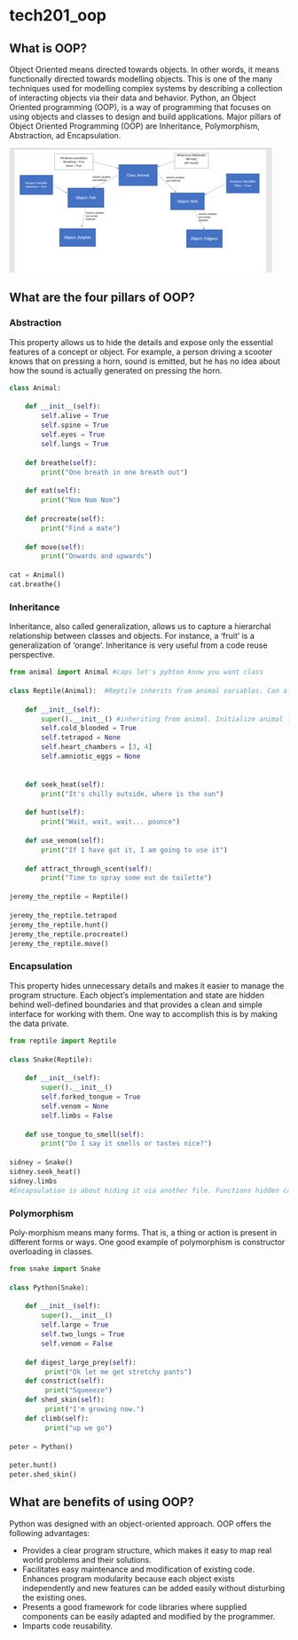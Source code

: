 # tech201_oop

## What is OOP?

Object Oriented means directed towards objects. In other words, it means functionally 
directed towards modelling objects. This is one of the many techniques used for modelling 
complex systems by describing a collection of interacting objects via their data and 
behavior.
Python, an Object Oriented programming (OOP), is a way of programming that focuses 
on using objects and classes to design and build applications. Major pillars of Object 
Oriented Programming (OOP) are Inheritance, Polymorphism, Abstraction, ad 
Encapsulation.

![img_3.png](img_3.png)

## What are the four pillars of OOP?


### Abstraction
This property allows us to hide the details and expose only the essential features of a 
concept or object. For example, a person driving a scooter knows that on pressing a horn, 
sound is emitted, but he has no idea about how the sound is actually generated on pressing 
the horn.

````python
class Animal:

    def __init__(self):
        self.alive = True
        self.spine = True
        self.eyes = True
        self.lungs = True

    def breathe(self):
        print("One breath in one breath out")

    def eat(self):
        print("Nom Nom Nom")

    def procreate(self):
        print("Find a mate")

    def move(self):
        print("Onwards and upwards")

cat = Animal()
cat.breathe()
```` 

### Inheritance
Inheritance, also called generalization, allows us to capture a hierarchal relationship 
between classes and objects. For instance, a ‘fruit’ is a generalization of ‘orange’. 
Inheritance is very useful from a code reuse perspective.

````python
from animal import Animal #caps let's pyhton know you want class

class Reptile(Animal):  #Reptile inherits from animal variables. Can also add reptile specific things

    def __init__(self):
        super().__init__() #inheriting from animal. Initialize animal first before reptile.
        self.cold_blooded = True
        self.tetrapod = None
        self.heart_chambers = [3, 4]
        self.amniotic_eggs = None


    def seek_heat(self):
        print("It's chilly outside, where is the sun")

    def hunt(self):
        print("Wait, wait, wait... pounce")

    def use_venom(self):
        print("If I have got it, I am going to use it")

    def attract_through_scent(self):
        print("Time to spray some eut de toilette")

jeremy_the_reptile = Reptile()

jeremy_the_reptile.tetrapod
jeremy_the_reptile.hunt()
jeremy_the_reptile.procreate()
jeremy_the_reptile.move()

```` 

### Encapsulation
This property hides unnecessary details and makes it easier to manage the program 
structure. Each object’s implementation and state are hidden behind well-defined 
boundaries and that provides a clean and simple interface for working with them. One way 
to accomplish this is by making the data private.
````python
from reptile import Reptile

class Snake(Reptile):

    def __init__(self):
        super().__init__()
        self.forked_tongue = True
        self.venom = None
        self.limbs = False

    def use_tongue_to_smell(self):
        print("Do I say it smells or tastes nice?")

sidney = Snake()
sidney.seek_heat()
sidney.limbs
#Encapsulation is about hiding it via another file. Functions hidden cant access.


```` 


### Polymorphism
Poly-morphism means many forms. That is, a thing or action is present in different forms
or ways. One good example of polymorphism is constructor overloading in classes.

````python
from snake import Snake

class Python(Snake):

    def __init__(self):
        super().__init__()
        self.large = True
        self.two_lungs = True
        self.venom = False

    def digest_large_prey(self):
         print("Ok let me get stretchy pants")
    def constrict(self):
         print("Squeeeze")
    def shed_skin(self):
         print("I'm growing now.")
    def climb(self):
         print("up we go")

peter = Python()

peter.hunt()
peter.shed_skin()

```` 



## What are benefits of using OOP?
Python was designed with an object-oriented approach. OOP offers the following 
advantages: 
- Provides a clear program structure, which makes it easy to map real world problems
and their solutions.
- Facilitates easy maintenance and modification of existing code.
Enhances program modularity because each object exists independently and new 
features can be added easily without disturbing the existing ones.
- Presents a good framework for code libraries where supplied components can be 
easily adapted and modified by the programmer.
- Imparts code reusability.
